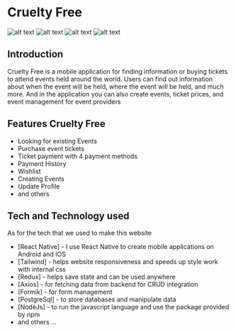 # Cruelty Free
![alt text](https://res.cloudinary.com/dxs0yxeyr/image/upload/v1690643667/Amat%20Daus/1690643665266.png)
![alt text](https://res.cloudinary.com/dxs0yxeyr/image/upload/v1690643845/Amat%20Daus/1690643843186.png)
![alt text](https://res.cloudinary.com/dxs0yxeyr/image/upload/v1690643795/Amat%20Daus/1690643793836.png)
![alt text](https://res.cloudinary.com/dxs0yxeyr/image/upload/v1690643886/Amat%20Daus/1690643885207.png)
## Introduction
Cruelty Free is a mobile application for finding information or buying tickets to attend events held around the world. Users can find out information about when the event will be held, where the event will be held, and much more. And in the application you can also create events, ticket prices, and event management for event providers

## Features Cruelty Free
- Looking for existing Events
- Purchase event tickets
- Ticket payment with 4 payment methods
- Payment History
- Wishlist
- Creating Events
- Update Profile
- and others

## Tech and Technology used
As for the tech that we used to make this website

- [React Native] - I use React Native to create mobile applications on Android and IOS
- [Tailwind] - helps website responsiveness and speeds up style work with internal css
- [Redux] - helps save state and can be used anywhere
- [Axios] - for fetching data from backend for CRUD integration
- [Formik] - for form management
- [PostgreSql] - to store databases and manipulate data
- [NodeJs] - to run the javascript language and use the package provided by npm
- and others ...
